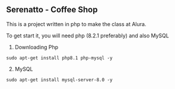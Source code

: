 ## Serenatto - Coffee Shop
This is a project written in php to make the class at Alura.

To get start it, you will need php (8.2.1 preferably) and also MySQL

1) Downloading Php
```shell
sudo apt-get install php8.1 php-mysql -y
```
2) MySQL
```shell
sudo apt-get install mysql-server-8.0 -y
```
